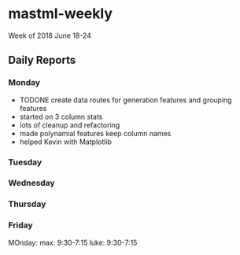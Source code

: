 # mastml-weekly

Week of 2018 June 18-24

## Daily Reports

### Monday
 + TODONE create data routes for generation features and grouping features
 + started on 3 column stats
 + lots of cleanup and refactoring
 + made polynamial features keep column names
 + helped Kevin with Matplotlib

### Tuesday


### Wednesday


### Thursday


### Friday



MOnday: 
max: 9:30-7:15
luke: 9:30-7:15



